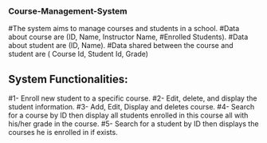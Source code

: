 ### Course-Management-System
#The system aims to manage courses and students in a school.
#Data about course are (ID, Name, Instructor Name, #Enrolled Students). 
#Data about student are (ID, Name). 
#Data shared between the course and student are ( Course Id, Student Id, Grade)
## System Functionalities:
  #1- Enroll new student to a specific course.
  #2- Edit, delete, and display the student information.
  #3- Add, Edit, Display and deletes course.
  #4- Search for a course by ID then display all students enrolled in this course all with his/her grade in the course.
  #5- Search for a student by ID then displays the courses he is enrolled in if exists.
